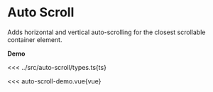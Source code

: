 # Auto Scroll

Adds horizontal and vertical auto-scrolling for the closest scrollable container element.

<script setup>
  import 'dndrxjs/dist/styles.css'
  import { defineClientComponent } from 'vitepress'

  const AutoScrollDemo = defineClientComponent(() => {
    return import('./auto-scroll-demo.vue')
  })
</script>

**Demo**

<AutoScrollDemo></AutoScrollDemo>

<<< ../src/auto-scroll/types.ts{ts}

<<< auto-scroll-demo.vue{vue}
